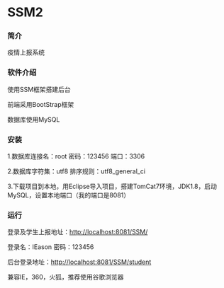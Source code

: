# SSM2
### 简介

疫情上报系统

### 软件介绍

使用SSM框架搭建后台

前端采用BootStrap框架

数据库使用MySQL

### 安装

1.数据库连接名：root   密码：123456   端口：3306

2.数据库字符集：utf8   排序规则：utf8_general_ci

3.下载项目到本地，用Eclipse导入项目，搭建TomCat7环境，JDK1.8，启动MySQL，设置本地端口（我的端口是8081）

### 运行

登录及学生上报地址：[http://localhost:8081/SSM/](http://localhost:8081/SSM/)

登录名：IEason     密码：123456

后台登录地址：[http://localhost:8081/SSM/student](http://localhost:8081/SSM/student)

兼容IE，360，火狐，推荐使用谷歌浏览器
